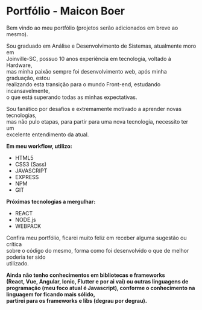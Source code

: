 # Portfólio - Maicon Boer 

Bem vindo ao meu portfólio (projetos serão adicionados em breve ao mesmo). 

Sou graduado em Análise e Desenvolvimento de Sistemas, atualmente moro em  
Joinville-SC, possuo 10 anos experiência em tecnologia, voltado à Hardware,  
mas minha paixão sempre foi desenvolvimento web, após minha graduação, estou  
realizando esta transição para o mundo Front-end, estudando incansavelmente,  
o que está superando todas as minhas expectativas.  

Sou fanático por desafios e extremamente motivado a aprender novas tecnologias,   
mas não pulo etapas, para partir para uma nova tecnologia, necessito ter um  
excelente entendimento da atual.  

**Em meu workflow, utilizo:**
- HTML5
- CSS3 (Sass)
- JAVASCRIPT
- EXPRESS
- NPM
- GIT

**Próximas tecnologias a mergulhar:**
- REACT
- NODE.js
- WEBPACK

Confira meu portfólio, ficarei muito feliz em receber alguma sugestão ou crítica  
sobre o código do mesmo, forma como foi desenvolvido o que de melhor poderia ter sido   
utilizado.  



**Ainda não tenho conhecimentos em bibliotecas e frameworks  
(React, Vue, Angular, Ionic, Flutter e por ai vai) ou  outras linguagens de programação 
(meu foco atual é Javascript), conforme o conhecimento na linguagem for ficando mais sólido,  
partirei para os frameworks e libs (degrau por degrau).**
